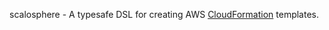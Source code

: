 scalosphere - A typesafe DSL for creating AWS [CloudFormation](http://aws.amazon.com/cloudformation) templates.
